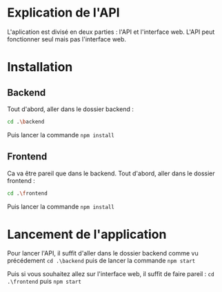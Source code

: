 # Explication de l'API 

L'aplication est divisé en deux parties : l'API et l'interface web.
L'API peut fonctionner seul mais pas l'interface web.

# Installation

## Backend

Tout d'abord, aller dans le dossier backend :
```bash
cd .\backend
```
Puis lancer la commande ```npm install```

## Frontend

Ca va être pareil que dans le backend.
Tout d'abord, aller dans le dossier frontend :
```bash
cd .\frontend
```
Puis lancer la commande ```npm install```

# Lancement de l'application

Pour lancer l'API, il suffit d'aller dans le dossier backend comme vu précédement ```cd .\backend``` puis de lancer la commande ```npm start```

Puis si vous souhaitez allez sur l'interface web, il suffit de faire pareil : ```cd .\frontend``` puis  ```npm start```
